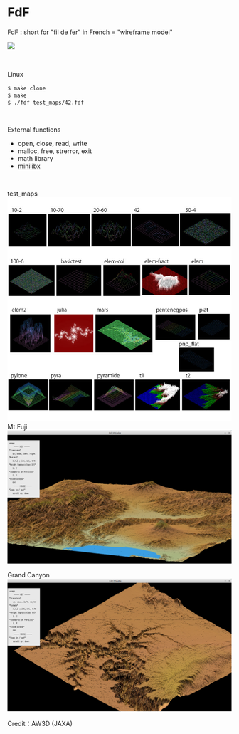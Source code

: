 # FdF
FdF : short for "fil de fer" in French = "wireframe model"

![](image/FdF.gif)

<br>

Linux
```
$ make clone
$ make
$ ./fdf test_maps/42.fdf
```

<br>

External functions
- open, close, read, write
- malloc, free, strerror, exit
- math library
- [minilibx](https://github.com/42Paris/minilibx-linux)

<br>

test_maps
![sample](image/FdF_sample.jpg)
Mt.Fuji
![mt_fuji](image/mt_fuji.png)

Grand Canyon
![garnd_canyon](image/grand_canyon.png)

Credit：AW3D (JAXA)